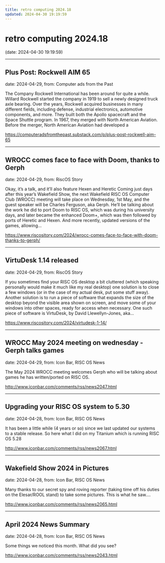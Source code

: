```yaml
---
title: retro computing 2024.18
updated: 2024-04-30 19:19:59
---
```


# retro computing 2024.18

(date: 2024-04-30 19:19:59)

---

## Plus Post: Rockwell AIM 65

date: 2024-04-29, from: Computer ads from the Past

The Company Rockwell International has been around for quite a while. Willard Rockwell started the company in 1919 to sell a newly designed truck axle bearing. Over the years, Rockwell acquired businesses in many different fields, including defense, industrial electronics, automotive components, and more. They built both the Apollo spacecraft and the Space Shuttle program. In 1967, they merged with North American Aviation. Before the merger, North American Aviation had developed a 

<https://computeradsfromthepast.substack.com/p/plus-post-rockwell-aim-65>

---

## WROCC comes face to face with Doom, thanks to Gerph

date: 2024-04-29, from: RiscOS Story

Okay, it&#8217;s a talk, and it&#8217;ll also feature Hexen and Heretic Coming just days after this year&#8217;s Wakefield Show, the next Wakefield RISC OS Computer Club (WROCC) meeting will take place on Wednesday, 1st May, and the guest speaker will be Charles Ferguson, aka Gerph. He&#8217;ll be talking about the work he did to port Doom to RISC OS, which was during his university days, and later became the enhanced Doom+, which was then followed by ports of Heretic and Hexen. And more recently, updated versions of the games, allowing&#8230; 

<https://www.riscository.com/2024/wrocc-comes-face-to-face-with-doom-thanks-to-gerph/>

---

## VirtuDesk 1.14 released

date: 2024-04-29, from: RiscOS Story

If you sometimes find your RISC OS desktop a bit cluttered (which speaking personally would make it much like my real desktop) one solution is to close a few windows (or in the case of my actual desk, put some stuff away). Another solution is to run a piece of software that expands the size of the desktop beyond the visible area shown on screen, and move some of your windows into other spaces, ready for access when necessary. One such piece of software is VirtuDesk, by David Llewellyn-Jones, aka&#8230; 

<https://www.riscository.com/2024/virtudesk-1-14/>

---

## WROCC May 2024 meeting on wednesday - Gerph talks games

date: 2024-04-29, from: Icon Bar, RISC OS News

The May 2024 WROCC meeting welcomes Gerph who will be talking about games he has written/ported on RISC OS. 

<http://www.iconbar.com/comments/rss/news2047.html>

---

## Upgrading your RISC OS system to 5.30

date: 2024-04-28, from: Icon Bar, RISC OS News

It has been a little while (4 years or so) since we last updated our systems to a stable release. So here what I did on my Titanium which is running RISC OS 5.28 

<http://www.iconbar.com/comments/rss/news2067.html>

---

## Wakefield Show 2024 in Pictures

date: 2024-04-28, from: Icon Bar, RISC OS News

Many thanks to our secret spy and roving reporter (taking time off his duties on the Elesar/ROOL stand) to take some pictures. This is what he saw.... 

<http://www.iconbar.com/comments/rss/news2065.html>

---

## April 2024 News Summary

date: 2024-04-28, from: Icon Bar, RISC OS News

Some things we noticed this month. What did you see? 

<http://www.iconbar.com/comments/rss/news2043.html>

